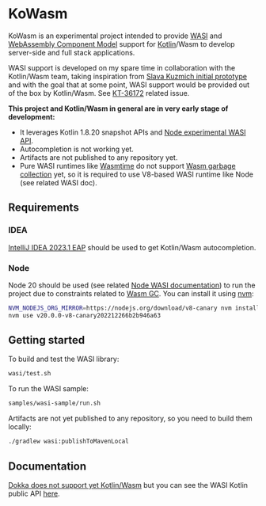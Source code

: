 # KoWasm

KoWasm is an experimental project intended to provide [WASI](https://wasi.dev/) and [WebAssembly Component Model](https://github.com/WebAssembly/component-model) support for [Kotlin](https://kotlinlang.org/)/Wasm to develop server-side and full stack applications.

WASI support is developed on my spare time in collaboration with the Kotlin/Wasm team, taking inspiration from [Slava Kuzmich initial prototype](https://github.com/skuzmich/kotlin-wasi-bindings-experiments) and with the goal that at some point, WASI support would be provided out of the box by Kotlin/Wasm. See [KT-36172](https://youtrack.jetbrains.com/issue/KT-36172) related issue.

**This project and Kotlin/Wasm in general are in very early stage of development:**
 - It leverages Kotlin 1.8.20 snapshot APIs and [Node experimental WASI API](https://nodejs.org/api/wasi.html).
 - Autocompletion is not working yet.
 - Artifacts are not published to any repository yet.
 - Pure WASI runtimes like [Wasmtime](https://github.com/bytecodealliance/wasmtime) do not support [Wasm garbage collection](https://github.com/WebAssembly/gc) yet, so it is required to use V8-based WASI runtime like Node (see related WASI doc).  

## Requirements

### IDEA

[IntelliJ IDEA 2023.1 EAP](https://www.jetbrains.com/idea/nextversion/) should be used to get Kotlin/Wasm autocompletion.

### Node

Node 20 should be used (see related [Node WASI documentation](https://nodejs.org/api/wasi.html)) to run the project due to constraints related to [Wasm GC](https://github.com/WebAssembly/gc). You can install it using [nvm](https://github.com/nvm-sh/nvm):

```bash
NVM_NODEJS_ORG_MIRROR=https://nodejs.org/download/v8-canary nvm install v20.0.0-v8-canary202212266b2b946a63
nvm use v20.0.0-v8-canary202212266b2b946a63
```

## Getting started

To build and test the WASI library:

```bash
wasi/test.sh 
```

To run the WASI sample:
```bash
samples/wasi-sample/run.sh
```

Artifacts are not yet published to any repository, so you need to build them locally:
```bash
./gradlew wasi:publishToMavenLocal
```

## Documentation

[Dokka does not support yet Kotlin/Wasm](https://github.com/Kotlin/dokka/issues/2814) but you can see the WASI Kotlin public API [here](https://github.com/sdeleuze/kowasm/blob/main/wasi/src/wasmMain/kotlin/org/kowasm/wasi/).
